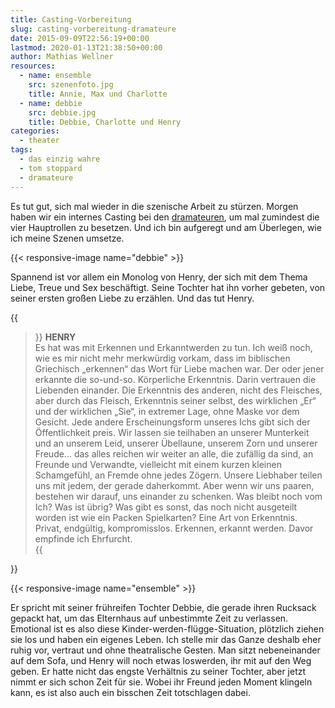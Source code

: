 ```yaml
---
title: Casting-Vorbereitung
slug: casting-vorbereitung-dramateure
date: 2015-09-09T22:56:19+00:00
lastmod: 2020-01-13T21:38:50+00:00
author: Mathias Wellner
resources:
  - name: ensemble
    src: szenenfoto.jpg
    title: Annie, Max und Charlotte
  - name: debbie
    src: debbie.jpg
    title: Debbie, Charlotte und Henry
categories:
  - theater
tags:
  - das einzig wahre
  - tom stoppard
  - dramateure
---
```

Es tut gut, sich mal wieder in die szenische Arbeit zu stürzen. Morgen haben wir ein internes Casting bei den <a href="http://www.dramateure.ch" title="die dramateure zürich" target="_blank">dramateuren</a>, um mal zumindest die vier Hauptrollen zu besetzen. Und ich bin aufgeregt und am Überlegen, wie ich meine Szenen umsetze. 
<!--more-->

{{< responsive-image name="debbie" >}}

Spannend ist vor allem ein Monolog von Henry, der sich mit dem Thema Liebe, Treue und Sex beschäftigt. Seine Tochter hat ihn vorher gebeten, von seiner ersten großen Liebe zu erzählen. Und das tut Henry. 

{{<blockquote cite="Tom Stoppard, Das einzig Wahre, Deutsch von Hilde Spiel, Jussenhoven & Fischer">}}
  <strong>HENRY</strong><br>
  Es hat was mit Erkennen und Erkanntwerden zu tun. Ich weiß noch, wie es mir nicht mehr merkwürdig vorkam, dass im biblischen Griechisch „erkennen“ das Wort für Liebe machen war. Der oder jener erkannte die so-und-so. Körperliche Erkenntnis. Darin vertrauen die Liebenden einander. Die Erkenntnis des anderen, nicht des Fleisches, aber durch das Fleisch, Erkenntnis seiner selbst, des wirklichen „Er“ und der wirklichen „Sie“, in extremer Lage, ohne Maske vor dem Gesicht. Jede andere Erscheinungsform unseres Ichs gibt sich der Öffentlichkeit preis. Wir lassen sie teilhaben an unserer Munterkeit und an unserem Leid, unserer Übellaune, unserem Zorn und unserer Freude&#8230; das alles reichen wir weiter an alle, die zufällig da sind, an Freunde und Verwandte, vielleicht mit einem kurzen kleinen Schamgefühl, an Fremde ohne jedes Zögern. Unsere Liebhaber teilen uns mit jedem, der gerade daherkommt. Aber wenn wir uns paaren, bestehen wir darauf, uns einander zu schenken. Was bleibt noch vom Ich? Was ist übrig? Was gibt es sonst, das noch nicht ausgeteilt worden ist wie ein Packen Spielkarten? Eine Art von Erkenntnis. Privat, endgültig, kompromisslos. Erkennen, erkannt werden. Davor empfinde ich Ehrfurcht.  
{{</blockquote>}}

{{< responsive-image name="ensemble" >}}

Er spricht mit seiner frühreifen Tochter Debbie, die gerade ihren Rucksack gepackt hat, um das Elternhaus auf unbestimmte Zeit zu verlassen. Emotional ist es also diese Kinder-werden-flügge-Situation, plötzlich ziehen sie los und haben ein eigenes Leben. Ich stelle mir das Ganze deshalb eher ruhig vor, vertraut und ohne theatralische Gesten. Man sitzt nebeneinander auf dem Sofa, und Henry will noch etwas loswerden, ihr mit auf den Weg geben. Er hatte nicht das engste Verhältnis zu seiner Tochter, aber jetzt nimmt er sich schon Zeit für sie. Wobei ihr Freund jeden Moment klingeln kann, es ist also auch ein bisschen Zeit totschlagen dabei.